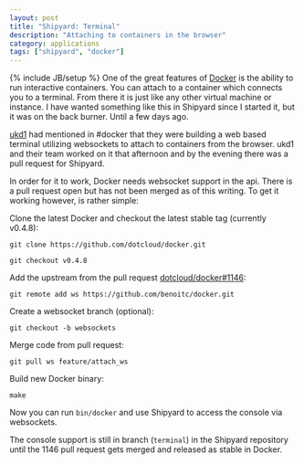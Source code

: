 ```yaml
---
layout: post
title: "Shipyard: Terminal"
description: "Attaching to containers in the browser"
category: applications
tags: ["shipyard", "docker"]
---
```

{% include JB/setup %}
One of the great features of [Docker](http://docker.io) is the ability to run interactive containers.
You can attach to a container which connects you to a terminal.  From there it is just
like any other virtual machine or instance.  I have wanted something like this in
Shipyard since I started it, but it was on the back burner.  Until a few days ago.

[ukd1](https://github.com/ukd1) had mentioned in #docker that they were building a
web based terminal utilizing websockets to attach to containers from the browser.
ukd1 and their team worked on it that afternoon and by the evening there was a pull
request for Shipyard.

In order for it to work, Docker needs websocket support in the api.  There is a pull
request open but has not been merged as of this writing.  To get it working however,
is rather simple:

Clone the latest Docker and checkout the latest stable tag (currently v0.4.8):

```
git clone https://github.com/dotcloud/docker.git
```

```
git checkout v0.4.8
```

Add the upstream from the pull request [dotcloud/docker#1146](https://github.com/dotcloud/docker/issues/1146):

```
git remote add ws https://github.com/benoitc/docker.git
```

Create a websocket branch (optional):

```
git checkout -b websockets
```

Merge code from pull request:

```
git pull ws feature/attach_ws
```

Build new Docker binary:

```
make
```

Now you can run `bin/docker` and use Shipyard to access the console via websockets.

The console support is still in branch (`terminal`) in the Shipyard repository until the
1146 pull request gets merged and released as stable in Docker.
